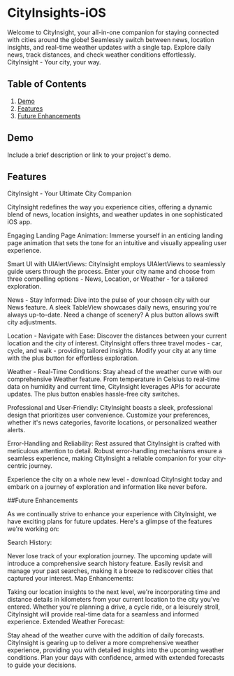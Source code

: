 # CityInsights-iOS
Welcome to CityInsight, your all-in-one companion for staying connected with cities around the globe! Seamlessly switch between news, location insights, and real-time weather updates with a single tap. Explore daily news, track distances, and check weather conditions effortlessly. CityInsight - Your city, your way.

<!-- Table of Contents -->
## Table of Contents

1. [Demo](#demo)
2. [Features](#features)
3. [Future Enhancements](#Future-Enhancements)

<!-- Demo Section -->
## Demo

Include a brief description or link to your project's demo.

<!-- Features Section -->
## Features

CityInsight - Your Ultimate City Companion

CityInsight redefines the way you experience cities, offering a dynamic blend of news, location insights, and weather updates in one sophisticated iOS app.

Engaging Landing Page Animation:
Immerse yourself in an enticing landing page animation that sets the tone for an intuitive and visually appealing user experience.

Smart UI with UIAlertViews:
CityInsight employs UIAlertViews to seamlessly guide users through the process. Enter your city name and choose from three compelling options - News, Location, or Weather - for a tailored exploration.

News - Stay Informed:
Dive into the pulse of your chosen city with our News feature. A sleek TableView showcases daily news, ensuring you're always up-to-date. Need a change of scenery? A plus button allows swift city adjustments.

Location - Navigate with Ease:
Discover the distances between your current location and the city of interest. CityInsight offers three travel modes - car, cycle, and walk - providing tailored insights. Modify your city at any time with the plus button for effortless exploration.

Weather - Real-Time Conditions:
Stay ahead of the weather curve with our comprehensive Weather feature. From temperature in Celsius to real-time data on humidity and current time, CityInsight leverages APIs for accurate updates. The plus button enables hassle-free city switches.

Professional and User-Friendly:
CityInsight boasts a sleek, professional design that prioritizes user convenience. Customize your preferences, whether it's news categories, favorite locations, or personalized weather alerts.

Error-Handling and Reliability:
Rest assured that CityInsight is crafted with meticulous attention to detail. Robust error-handling mechanisms ensure a seamless experience, making CityInsight a reliable companion for your city-centric journey.

Experience the city on a whole new level - download CityInsight today and embark on a journey of exploration and information like never before.

##Future Enhancements

As we continually strive to enhance your experience with CityInsight, we have exciting plans for future updates. Here's a glimpse of the features we're working on:

Search History:

Never lose track of your exploration journey. The upcoming update will introduce a comprehensive search history feature. Easily revisit and manage your past searches, making it a breeze to rediscover cities that captured your interest.
Map Enhancements:

Taking our location insights to the next level, we're incorporating time and distance details in kilometers from your current location to the city you've entered. Whether you're planning a drive, a cycle ride, or a leisurely stroll, CityInsight will provide real-time data for a seamless and informed experience.
Extended Weather Forecast:

Stay ahead of the weather curve with the addition of daily forecasts. CityInsight is gearing up to deliver a more comprehensive weather experience, providing you with detailed insights into the upcoming weather conditions. Plan your days with confidence, armed with extended forecasts to guide your decisions.



